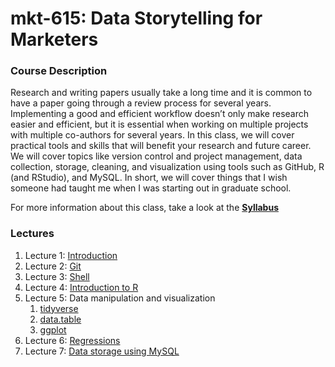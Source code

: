 # mkt-615: Data Storytelling for Marketers

### Course Description
Research and writing papers usually take a long time and it is common to have a paper going through a review process for several years. Implementing a good and efficient workflow doesn’t only make research easier and efficient, but it is essential when working on multiple projects with multiple co-authors for several years. In this class, we will cover practical tools and skills that will benefit your research and future career. We will cover topics like version control and project management, data collection, storage, cleaning, and visualization using tools such as GitHub, R (and RStudio), and MySQL. In short, we will cover things that I wish someone had taught me when I was starting out in graduate school.

For more information about this class, take a look at the **[Syllabus](https://github.com/dadepro/mkt-615/blob/main/syllabus/mkt-615-syllabus.pdf)**

### Lectures

1. Lecture 1: [Introduction](https://raw.githack.com/dadepro/mkt-615/main/lectures/01-intro/01-intro.html)
2. Lecture 2: [Git](https://raw.githack.com/dadepro/mkt-615/main/lectures/02-git/02-git.html)
3. Lecture 3: [Shell](https://raw.githack.com/dadepro/mkt-615/main/lectures/03-shell/03-shell.html)
4. Lecture 4: [Introduction to R](https://raw.githack.com/dadepro/mkt-615/main/lectures/04-rbasics/04-rbasics.html)
5. Lecture 5: Data manipulation and visualization
    1. [tidyverse](https://raw.githack.com/dadepro/mkt-615/main/lectures/05-tidyverse/05-tidyverse.html)
    2. [data.table](https://raw.githack.com/dadepro/mkt-615/main/lectures/06-datatable/06-datatable.html)
    3. [ggplot](https://raw.githack.com/dadepro/mkt-615/main/lectures/07-dataviz/07-dataviz.html)
6. Lecture 6: [Regressions](https://raw.githack.com/dadepro/mkt-615/main/lectures/08-regression/08-regressions.html)
7. Lecture 7: [Data storage using MySQL](#https://raw.githack.com/dadepro/mkt-615/main/lectures/09-mysql/09-mysql.html)
